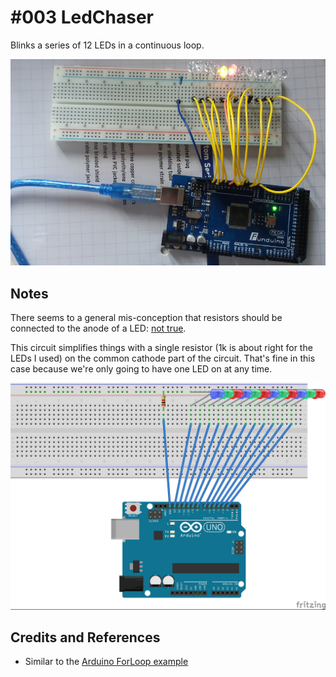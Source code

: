 # #003 LedChaser

Blinks a series of 12 LEDs in a continuous loop.

![The Build](./assets/LedChaser_build.jpg?raw=true)

## Notes

There seems to a general mis-conception that resistors should be connected to the
anode of a LED: [not true](http://electronics.stackexchange.com/questions/13746/why-does-a-resistor-need-to-be-on-the-anode-of-an-led).

This circuit simplifies things with a single resistor (1k is about right for the LEDs I used) on the common
cathode part of the circuit. That's fine in this case because we're only going to have one LED on at any time.

![The Breadboard Schematic](./assets/LedChaser_bb.jpg?raw=true)

## Credits and References
* Similar to the [Arduino ForLoop example](http://arduino.cc/en/Tutorial/ForLoop)
